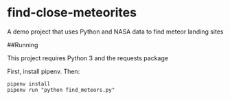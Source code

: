 # find-close-meteorites
A demo project that uses Python and NASA data to find meteor landing sites

##Running

This project requires Python 3 and the requests package

First, install pipenv. Then:

```
pipenv install
pipenv run "python find_meteors.py"

```
